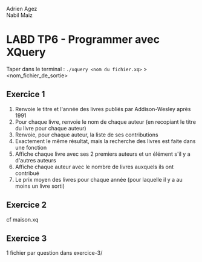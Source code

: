 Adrien Agez <br/>
Nabil Maiz

# LABD TP6 - Programmer avec XQuery

Taper dans le terminal :
	`./xquery <nom du fichier.xq>` > <nom_fichier_de_sortie>

## Exercice 1 

1. Renvoie le titre et l'année des livres publiés par Addison-Wesley après 1991
2. Pour chaque livre, renvoie le nom de chaque auteur (en recopiant le titre du livre pour chaque auteur)
3. Renvoie, pour chaque auteur, la liste de ses contributions
4. Exactement le même résultat, mais  la recherche des livres est faite dans une fonction
5. Affiche chaque livre avec ses 2 premiers auteurs et un élément <et-al/> s'il y a d'autres auteurs
6. Affiche chaque auteur avec le nombre de livres auxquels ils ont contribué
7. Le prix moyen des livres pour chaque année (pour laquelle il y a au moins un livre sorti)

## Exercice 2

cf maison.xq


## Exercice 3

1 fichier par question dans exercice-3/
